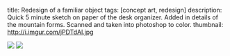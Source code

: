 title: Redesign of a familiar object
tags: [concept art, redesign]
description: Quick 5 minute sketch on paper of the desk organizer. Added in details of the mountain forms. Scanned and taken into photoshop to color. 
thumbnail: http://i.imgur.com/jPDTdAl.jpg

![](http://i.imgur.com/jPDTdAl.jpg)
![](http://i.imgur.com/g4XTVel.jpg)